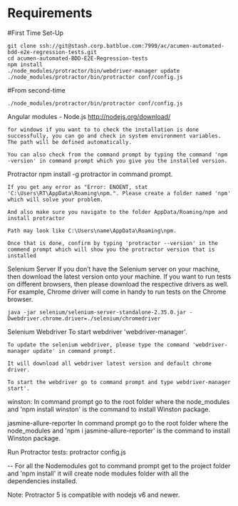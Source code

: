 # Requirements

#First Time Set-Up

```
git clone ssh://git@stash.corp.batblue.com:7999/ac/acumen-automated-bdd-e2e-regression-tests.git
cd acumen-automated-BDD-E2E-Regression-tests
npm install
./node_modules/protractor/bin/webdriver-manager update
./node_modules/protractor/bin/protractor conf/config.js
```

#From second-time

```
./node_modules/protractor/bin/protractor conf/config.js
```

Angular modules - Node.js
    http://nodejs.org/download/

    for windows if you want to to check the installation is done successfully, you can go and check in system environment variables. The path will be defined automatically.

    You can also check from the command prompt by typing the command 'npm -version' in command prompt which you give you the installed version.


Protractor
    npm install -g protractor in command prompt.

    If you get any error as "Error: ENOENT, stat 'C:\Users\RT\AppData\Roaming\npm.". Please create a folder named 'npm' which will solve your problem.

    And also make sure you navigate to the folder AppData/Roaming/npm and install protractor

    Path may look like C:\Users\name\AppData\Roaming\npm.

    Once that is done, confirm by typing 'protractor --version' in the commend prompt which will show you the protractor version that is installed


Selenium Server
    If you don’t have the Selenium server on your machine, then download the latest version onto your machine. If you want to run tests on different browsers, then please download the respective drivers as well. For example, Chrome driver will come in handy to run tests on the Chrome browser.

    java -jar selenium/selenium-server-standalone-2.35.0.jar -Dwebdriver.chrome.driver=./selenium/chromedriver


Selenium Webdriver
    To start webdriver 'webdriver-manager'.

    To update the selenium webdriver, please type the command 'webdriver-manager update' in command prompt.

    It will download all webdriver latest version and default chrome driver.

    To start the webdriver go to command prompt and type webdriver-manager start'.

winston:
    In command prompt go to the root folder where the node_modules and 'npm install winston' is the command to install Winston package.

jasmine-allure-reporter
    In command prompt go to the root folder where the node_modules and 'npm i jasmine-allure-reporter' is the command to install Winston package.


Run Protractor tests:
    protractor config.js


-- For all the Nodemodules got to command prompt get to the project folder and 'npm install' it will create node modules folder with all the dependencies installed.

Note: Protractor 5 is compatible with nodejs v6 and newer.




